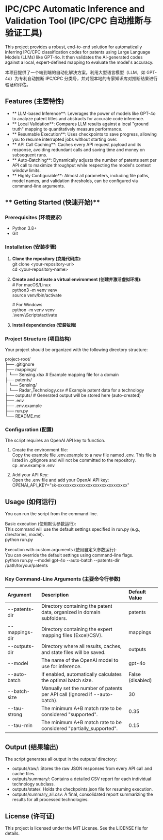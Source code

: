 # **IPC/CPC Automatic Inference and Validation Tool (IPC/CPC 自动推断与验证工具)**

This project provides a robust, end-to-end solution for automatically inferring IPC/CPC classification codes for patents using Large Language Models (LLMs) like GPT-4o. It then validates the AI-generated codes against a local, expert-defined mapping to evaluate the model's accuracy.

本项目提供了一个端到端的自动化解决方案，利用大型语言模型（LLM，如 GPT-4o）为专利自动推断 IPC/CPC 分类号，并对照本地的专家知识库对推断结果进行验证和评估。

## **Features (主要特性)**

* ** LLM-based Inference**: Leverages the power of models like GPT-4o to analyze patent titles and abstracts for accurate code inference.  
* ** Local Validation**: Compares LLM results against a local "ground truth" mapping to quantitatively measure performance.  
* ** Resumable Execution**: Uses checkpoints to save progress, allowing you to resume interrupted jobs without starting over.  
* ** API Call Caching**: Caches every API request payload and its response, avoiding redundant calls and saving time and money on subsequent runs.  
* ** Auto-Batching**: Dynamically adjusts the number of patents sent per API call to maximize throughput while respecting the model's context window limits.  
* ** Highly Configurable**: Almost all parameters, including file paths, model names, and validation thresholds, can be configured via command-line arguments.

## ** Getting Started (快速开始)**

### **Prerequisites (环境要求)**

* Python 3.8+  
* Git

### **Installation (安装步骤)**

1. **Clone the repository (克隆代码库):**  
   git clone \<your-repository-url\>  
   cd \<your-repository-name\>

2. **Create and activate a virtual environment (创建并激活虚拟环境):**  
   \# For macOS/Linux  
   python3 \-m venv venv  
   source venv/bin/activate

   \# For Windows  
   python \-m venv venv  
   .\\venv\\Scripts\\activate

3. **Install dependencies (安装依赖)**

### **Project Structure (项目结构)**

Your project should be organized with the following directory structure:

project-root/  
├── .gitignore  
├── mappings/  
│   └── Sensing.xlsx              \# Example mapping file for a domain  
├── patents/  
│   └── Sensing/  
│       └── Radar\_Technology.csv    \# Example patent data for a technology  
├── outputs/                        \# Generated output will be stored here (auto-created)  
├── .env  
├── .env.example  
├── run.py  
└── README.md

### **Configuration (配置)**

The script requires an OpenAI API key to function.

1. Create the environment file:  
   Copy the example file .env.example to a new file named .env. This file is listed in .gitignore and will not be committed to the repository.  
   cp .env.example .env

2. Add your API Key:  
   Open the .env file and add your OpenAI API key:  
   OPENAI\_API\_KEY="sk-xxxxxxxxxxxxxxxxxxxxxxxxxxxxxx"

## **Usage (如何运行)**

You can run the script from the command line.

Basic execution (使用默认参数运行):  
This command will use the default settings specified in run.py (e.g., directories, model).  
python run.py

Execution with custom arguments (使用自定义参数运行):  
You can override the default settings using command-line flags.  
python run.py \--model gpt-4o \--auto-batch \--patents-dir /path/to/your/patents

### **Key Command-Line Arguments (主要命令行参数)**

| Argument | Description | Default Value |
| :---- | :---- | :---- |
| \--patents-dir | Directory containing the patent data, organized in domain subfolders. | patents |
| \--mappings-dir | Directory containing the expert mapping files (Excel/CSV). | mappings |
| \--outputs-dir | Directory where all results, caches, and state files will be saved. | outputs |
| \--model | The name of the OpenAI model to use for inference. | gpt-4o |
| \--auto-batch | If enabled, automatically calculates the optimal batch size. | False (disabled) |
| \--batch-size | Manually set the number of patents per API call (ignored if \--auto-batch). | 30 |
| \--tau-strong | The minimum A+B match rate to be considered "supported". | 0.35 |
| \--tau-min | The minimum A+B match rate to be considered "partially\_supported". | 0.15 |

## **Output (结果输出)**

The script generates all output in the outputs/ directory:

* outputs/raw/: Stores the raw JSON responses from every API call and cache files.  
* outputs/summary/: Contains a detailed CSV report for each individual technology subclass.  
* outputs/state/: Holds the checkpoints.json file for resuming execution.  
* outputs/summary\_all.csv: A final, consolidated report summarizing the results for all processed technologies.

## **License (许可证)**

This project is licensed under the MIT License. See the LICENSE file for details.
